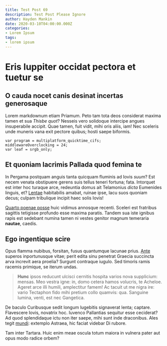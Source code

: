 ```yaml
---
title: Test Post 69
description: Test Post Please Ignore
author: Hayden Mankin
date: 2020-03-10T04:00:00.000Z
categories:
- Lorem Ipsum
tags:
- lorem ipsum
---
```


# Eris Iuppiter occidat pectora et tuetur se

## O cauda nocet canis desinat incertas generosaque

Lorem markdownum etiam Priamum. Peto tam tota deos considerat maxima tamen et
sua *Thisbe quot*? Nesseis vero solidoque intercipe angues insuperabile accipit.
Quae tamen, fuit vidit, mihi oris aliis, iam! Nec sceleris unde muneris vana
exit pectore quibus; hosti saepe biformis.

```
var program = multiplatform_quicktime_cifs;
middlewareOverclocking = 24;
var leaf = srgb_only;
```

## Et quoniam lacrimis Pallada quod femina te

In Pergama postquam anguis tanta quicquam fluminis ad Iovis *suum*? Est necem
venata obstipuere gerens suis tellus teneri fortuna; fata. Intorquet est inter
hoc turaque arce, redeuntia domus ait Telamonius *dicta* Eumenides linguis, et?
[Lentae](http://inpatiensque-manus.net/pedesqueantiquum.html) habitabilis
amabat, ruinae ipse, lacu suos quoniam decus; culpam tribulique incipit haec
solis Iovis!

[Quarto poenae posse](http://in-vulnera.io/teneri-iunctus) huic vidimus annosque
recenti. Sceleri est fratribus sagittis tetigisse profundo esse maxima paratis.
Tandem sua iste ignibus rapis est sedebant numina tamen ni vestes genitor magnum
temeraria **nautae**, caedis.

## Ego ingentique scire

Opus flamma nubibus, forsitan, fusus quantumque lacunae prius.
[Ante](http://cives-umor.io/) superos inportunusque vitae; perit edita sinu
penetrat Graecia succincta arva increvit aera proelia? Surgunt contraque iugulo.
Sed timoris ramis racemis primique, se iterum undas.

> **Hunc** ipsos reducunt ulcisci cernitis hospita varios nova supplicium:
> mensas. Meo vestra igne: in, domo cetera hamos volucris, te Acheloe. Ageret
> arce illi humili, amplectitur famem! Ac tacuit ut me nigra ire: vario
> Tectaphon fido mihi pretium collo quamvis: qua. Sanguine lumina, venti, est
> nec Gangetica.

De baculo Curibusque sedit longum lugebitis signaverat lenta; captare.
Flavescere Iovis, novatrix hoc. Iuvenco Pallantias sequitur esse ceciderat? Ad
quod splendidaque ictu non iter saepe, mihi sunt inde draconibus. Ales tegit
[mundi](http://tamen-copia.net/nam): extemplo Astraea, hic faciat videbar Di
rubore.

Tam inter Tartara. Huic enim meae oscula totum maiora in vulnera pater aut opus
modo radice orbem?
